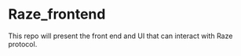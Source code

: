# Raze_frontend

This repo will present the front end and UI that can interact with Raze protocol. 

